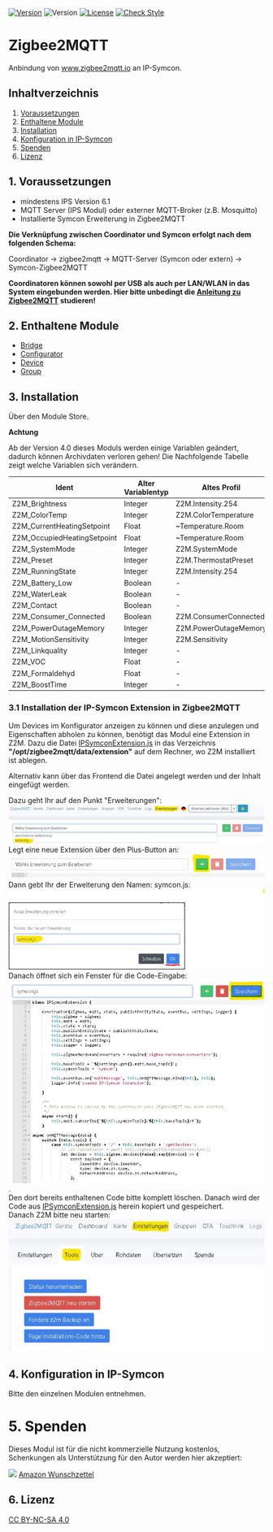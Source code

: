 [![Version](https://img.shields.io/badge/Symcon-PHPModul-red.svg)](https://www.symcon.de/service/dokumentation/entwicklerbereich/sdk-tools/sdk-php/)
![Version](https://img.shields.io/badge/Symcon%20Version-6.1%20%3E-blue.svg)
[![License](https://img.shields.io/badge/License-CC%20BY--NC--SA%204.0-green.svg)](https://creativecommons.org/licenses/by-nc-sa/4.0/)
[![Check Style](https://github.com/Schnittcher/IPS-Zigbee2MQTT/workflows/Check%20Style/badge.svg)](https://github.com/Schnittcher/IPS-Zigbee2MQTT/actions)

# Zigbee2MQTT
   Anbindung von www.zigbee2mqtt.io an IP-Symcon.

   ## Inhaltverzeichnis
   1. [Voraussetzungen](#1-voraussetzungen)
   2. [Enthaltene Module](#2-enthaltene-module)
   3. [Installation](#3-installation)
   4. [Konfiguration in IP-Symcon](#4-konfiguration-in-ip-symcon)
   5. [Spenden](#5-spenden)
   6. [Lizenz](#6-lizenz)

## 1. Voraussetzungen

* mindestens IPS Version 6.1
* MQTT Server (IPS Modul) oder externer MQTT-Broker (z.B. Mosquitto)
* Installierte Symcon Erweiterung in Zigbee2MQTT

**Die Verknüpfung zwischen Coordinator und Symcon erfolgt nach dem folgenden Schema:**

Coordinator → zigbee2mqtt → MQTT-Server (Symcon oder extern) → Symcon-Zigbee2MQTT

**Coordinatoren können sowohl per USB als auch per LAN/WLAN in das System eingebunden werden. Hier bitte unbedingt die [Anleitung zu Zigbee2MQTT](https://www.zigbee2mqtt.io/guide/getting-started/) studieren!**

## 2. Enthaltene Module

* [Bridge](Bridge/README.md)
* [Configurator](Configurator/README.md)
* [Device](Device/README.md)
* [Group](Group/README.md)

## 3. Installation
Über den Module Store.

**Achtung**

Ab der Version 4.0 dieses Moduls werden einige Variablen geändert, dadurch können Archivdaten verloren gehen!
Die Nachfolgende Tabelle zeigt welche Variablen sich verändern.


Ident | Alter Variablentyp | Altes Profil | Neuer Variablentyp | Neues Profil |
------------ | ------------- | ------------ | ------------- | -------------
Z2M_Brightness | Integer | Z2M.Intensity.254 | variabel | Integer
Z2M_ColorTemp | Integer | Z2M.ColorTemperature | variabel | Integer
Z2M_CurrentHeatingSetpoint | Float | ~Temperature.Room | variabel | Float
Z2M_OccupiedHeatingSetpoint | Float | ~Temperature.Room | variabel | Float
Z2M_SystemMode | Integer | Z2M.SystemMode | variabel | String
Z2M_Preset | Integer | Z2M.ThermostatPreset | variabel | String
Z2M_RunningState | Integer | Z2M.Intensity.254 | variabel | String
Z2M_Battery_Low | Boolean | - | ~Battery | Boolean
Z2M_WaterLeak | Boolean | - | ~Alert | Integer
Z2M_Contact | Boolean | - | ~Window.Reversed | Boolean
Z2M_Consumer_Connected | Boolean | Z2M.ConsumerConnected | variabel | Boolean
Z2M_PowerOutageMemory | Integer | Z2M.PowerOutageMemory | variabel | variabel
Z2M_MotionSensitivity | Integer | Z2M.Sensitivity | variabel | String
Z2M_Linkquality | Integer | - | variabel | Integer
Z2M_VOC | Float | - | variabel | Integer
Z2M_Formaldehyd | Float | - | variabel | Integer
Z2M_BoostTime | Integer | - | variabel | Integer

### 3.1 Installation der IP-Symcon Extension in Zigbee2MQTT

Um Devices im Konfigurator anzeigen zu können und diese anzulegen und Eigenschaften abholen zu können, benötigt das Modul eine Extension in Z2M.
Dazu die Datei [IPSymconExtension.js](libs/IPSymconExtension.js) in das Verzeichnis **"/opt/zigbee2mqtt/data/extension"** auf dem Rechner, wo Z2M installiert ist ablegen.<br>

Alternativ kann über das Frontend die Datei angelegt werden und der Inhalt eingefügt werden.

Dazu geht Ihr auf den Punkt "Erweiterungen": <br> ![Erweiterungen](https://github.com/Burki24/IPS-Zigbee2MQTT/blob/featureWithUserExtension/docs/pictures/Erweiterung_Z2M.jpg)<br> Legt eine neue Extension über den Plus-Button an:  ![Erweiterungen](https://github.com/Burki24/IPS-Zigbee2MQTT/blob/featureWithUserExtension/docs/pictures/Erweiterung_erstellen_1.jpg)<br> Dann gebt Ihr der Erweiterung den Namen: symcon.js:<br> ![Erweiterung erstellen](https://github.com/Burki24/IPS-Zigbee2MQTT/blob/featureWithUserExtension/docs/pictures/Erweiterung_erstellen.jpg)<br> Danach öffnet sich ein Fenster für die Code-Eingabe:<br> ![Code Eingabe](https://github.com/Burki24/IPS-Zigbee2MQTT/blob/featureWithUserExtension/docs/pictures/Erweiterung_code.jpg). <br>Den dort bereits enthaltenen Code bitte komplett löschen. Danach wird der Code aus [IPSymconExtension.js](libs/IPSymconExtension.js) herein kopiert und gespeichert.<br> Danach Z2M bitte neu starten: <br>![Code Eingabe](https://github.com/Burki24/IPS-Zigbee2MQTT/blob/featureWithUserExtension/docs/pictures/Erweiterung_neustart.jpg)<br>


## 4. Konfiguration in IP-Symcon
Bitte den einzelnen Modulen entnehmen.

# 5. Spenden

Dieses Modul ist für die nicht kommerzielle Nutzung kostenlos, Schenkungen als Unterstützung für den Autor werden hier akzeptiert:

<a href="https://www.paypal.com/cgi-bin/webscr?cmd=_s-xclick&hosted_button_id=EK4JRP87XLSHW" target="_blank"><img src="https://www.paypalobjects.com/de_DE/DE/i/btn/btn_donate_LG.gif" border="0" /></a> <a href="https://www.amazon.de/hz/wishlist/ls/3JVWED9SZMDPK?ref_=wl_share" target="_blank">Amazon Wunschzettel</a>

## 6. Lizenz

[CC BY-NC-SA 4.0](https://creativecommons.org/licenses/by-nc-sa/4.0/)
